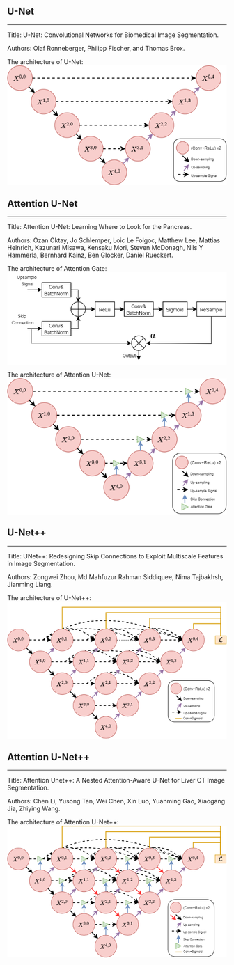 ## U-Net
<hr>
Title: U-Net: Convolutional Networks for Biomedical Image Segmentation.

Authors: Olaf Ronneberger, Philipp Fischer, and Thomas Brox.

The architecture of U-Net:<br>
<img align="center"  src="./model_img/Models-U_Net.png">
## Attention U-Net
<hr>
Title: Attention U-Net: Learning Where to Look for the Pancreas.

Authors: Ozan Oktay, Jo Schlemper, Loic Le Folgoc, Matthew Lee, Mattias Heinrich, Kazunari Misawa, Kensaku Mori, Steven McDonagh, Nils Y Hammerla, Bernhard Kainz, Ben Glocker, Daniel Rueckert.

The architecture of Attention Gate:<br>
<img align="center"  src="./model_img/Models-Attention_Gate.png">

The architecture of Attention U-Net:<br>
<img align="center"  src="./model_img/Models-Attention_U_Net.png">

## U-Net++
<hr>
Title: UNet++: Redesigning Skip Connections to Exploit Multiscale Features in Image Segmentation.

Authors: Zongwei Zhou, Md Mahfuzur Rahman Siddiquee, Nima Tajbakhsh, Jianming Liang.

The architecture of U-Net++:<br>
<img align="center"  src="./model_img/Models-U_Net++.png">

## Attention U-Net++
<hr>
Title: Attention Unet++: A Nested Attention-Aware U-Net for Liver CT Image Segmentation.

Authors: Chen Li, Yusong Tan, Wei Chen, Xin Luo, Yuanming Gao, Xiaogang Jia, Zhiying Wang.


The architecture of Attention U-Net++:<br>
<img align="center"  src="./model_img/Models-Attention_U_Net++.png">
